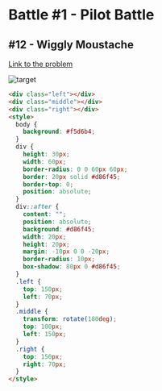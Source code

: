 # Battle #1 - Pilot Battle

## #12 - Wiggly Moustache

[Link to the problem](https://cssbattle.dev/play/12)

![target](https://cssbattle.dev/targets/12.png)

```html
<div class="left"></div>
<div class="middle"></div>
<div class="right"></div>
<style>
  body {
    background: #f5d6b4;
  }
  div {
    height: 30px;
    width: 60px;
    border-radius: 0 0 60px 60px;
    border: 20px solid #d86f45;
    border-top: 0;
    position: absolute;
  }
  div::after {
    content: "";
    position: absolute;
    background: #d86f45;
    width: 20px;
    height: 20px;
    margin: -10px 0 0 -20px;
    border-radius: 10px;
    box-shadow: 80px 0 #d86f45;
  }
  .left {
    top: 150px;
    left: 70px;
  }
  .middle {
    transform: rotate(180deg);
    top: 100px;
    left: 150px;
  }
  .right {
    top: 150px;
    right: 70px;
  }
</style>
```
